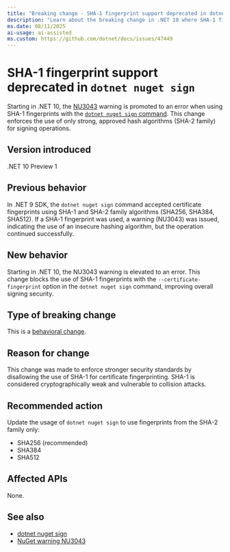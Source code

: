 ```yaml
---
title: "Breaking change - SHA-1 fingerprint support deprecated in dotnet nuget sign"
description: "Learn about the breaking change in .NET 10 where SHA-1 fingerprint support is deprecated in dotnet nuget sign command, promoting NU3043 warning to error."
ms.date: 08/11/2025
ai-usage: ai-assisted
ms.custom: https://github.com/dotnet/docs/issues/47449
---
```


# SHA-1 fingerprint support deprecated in `dotnet nuget sign`

Starting in .NET 10, the [NU3043](/nuget/reference/errors-and-warnings/nu3043) warning is promoted to an error when using SHA-1 fingerprints with the [`dotnet nuget sign` command](../../../tools/dotnet-nuget-sign.md). This change enforces the use of only strong, approved hash algorithms (SHA-2 family) for signing operations.

## Version introduced

.NET 10 Preview 1

## Previous behavior

In .NET 9 SDK, the `dotnet nuget sign` command accepted certificate fingerprints using SHA-1 and SHA-2 family algorithms (SHA256, SHA384, SHA512). If a SHA-1 fingerprint was used, a warning (NU3043) was issued, indicating the use of an insecure hashing algorithm, but the operation continued successfully.

## New behavior

Starting in .NET 10, the NU3043 warning is elevated to an error. This change blocks the use of SHA-1 fingerprints with the `--certificate-fingerprint` option in the `dotnet nuget sign` command, improving overall signing security.

## Type of breaking change

This is a [behavioral change](../../categories.md#behavioral-change).

## Reason for change

This change was made to enforce stronger security standards by disallowing the use of SHA-1 for certificate fingerprinting. SHA-1 is considered cryptographically weak and vulnerable to collision attacks.

## Recommended action

Update the usage of `dotnet nuget sign` to use fingerprints from the SHA-2 family only:

- SHA256 (recommended)
- SHA384
- SHA512

## Affected APIs

None.

## See also

- [dotnet nuget sign](../../../tools/dotnet-nuget-sign.md)
- [NuGet warning NU3043](/nuget/reference/errors-and-warnings/nu3043)
